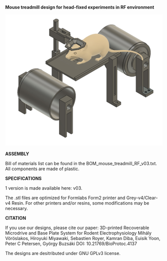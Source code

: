 **Mouse treadmill design for head-fixed experiments in RF environment**

![alt text](https://github.com/misiVoroslakos/3D_printed_designs/blob/main/mouse_treadmill_RF/mouse_treadmill_v3.jpg)

**ASSEMBLY**

Bill of materials list can be found in the BOM_mouse_treadmill_RF_v03.txt. All components are made of plastic.


**SPECIFICATIONS**

1 version is made available here: v03.

The .stl files are optimized for Formlabs Form2 printer and Grey-v4/Clear-v4 Resin. For other printers and/or resins, some modifications may be necessary.


**CITATION**

If you use our designs, please cite our paper:
3D-printed Recoverable Microdrive and Base Plate System for Rodent Electrophysiology 
Mihály Vöröslakos, Hiroyuki Miyawaki, Sebastien Royer, Kamran Diba, Euisik Yoon, Peter C Petersen, György Buzsáki
DOI: 10.21769/BioProtoc.4137 

The designs are desitributed under GNU GPLv3 license.
